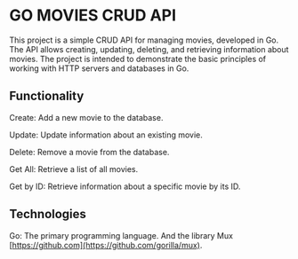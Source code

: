 # GO MOVIES CRUD API
This project is a simple CRUD API for managing movies, developed in Go. The API allows creating, updating, deleting, and retrieving information about movies. The project is intended to demonstrate the basic principles of working with HTTP servers and databases in Go.

Functionality
-----------------
Create: Add a new movie to the database.

Update: Update information about an existing movie.

Delete: Remove a movie from the database.

Get All: Retrieve a list of all movies.

Get by ID: Retrieve information about a specific movie by its ID.

Technologies
--------------------
Go: The primary programming language.
And the library Mux [https://github.com](https://github.com/gorilla/mux).
